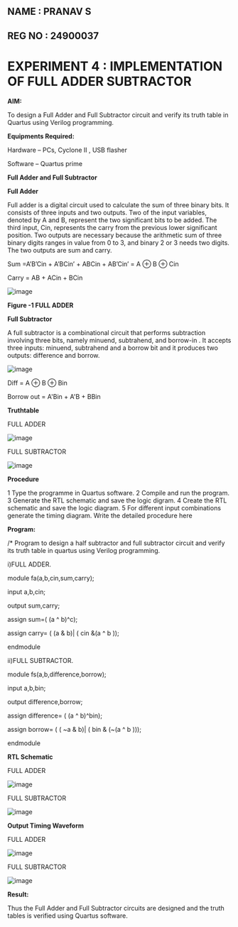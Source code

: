 ## NAME : PRANAV S
## REG NO : 24900037
# EXPERIMENT 4 : IMPLEMENTATION OF FULL ADDER SUBTRACTOR



**AIM:**

To design a Full Adder and Full Subtractor circuit and verify its truth table in Quartus using Verilog programming.

**Equipments Required:**

Hardware – PCs, Cyclone II , USB flasher

Software – Quartus prime

**Full Adder and Full Subtractor**

**Full Adder**

Full adder is a digital circuit used to calculate the sum of three binary bits. It consists of three inputs and two outputs. Two of the input variables, denoted by A and B, represent the two significant bits to be added. The third input, Cin, represents the carry from the previous lower significant position. Two outputs are necessary because the arithmetic sum of three binary digits ranges in value from 0 to 3, and binary 2 or 3 needs two digits. The two outputs are sum and carry.

Sum =A’B’Cin + A’BCin’ + ABCin + AB’Cin’ = A ⊕ B ⊕ Cin 

Carry = AB + ACin + BCin

![image](https://github.com/naavaneetha/FULL_ADDER_SUBTRACTOR/assets/154305477/0f30ba51-5ffb-4198-845f-18e054f675e7)

**Figure -1 FULL ADDER**

**Full Subtractor**

A full subtractor is a combinational circuit that performs subtraction involving three bits, namely minuend, subtrahend, and borrow-in . It accepts three inputs: minuend, subtrahend and a borrow bit and it produces two outputs: difference and borrow.

![image](https://github.com/naavaneetha/FULL_ADDER_SUBTRACTOR/assets/154305477/02b24f51-ab51-4304-9ad6-7b81ffc1ead5)

Diff = A ⊕ B ⊕ Bin 

Borrow out = A'Bin + A'B + BBin

**Truthtable**

FULL ADDER

![image](https://github.com/user-attachments/assets/e82d0bf9-0477-4312-b745-c9a3c2dd71d4)

FULL SUBTRACTOR

![image](https://github.com/user-attachments/assets/4f97133b-ddc5-4612-8478-49d36082c86b)

**Procedure**

1 Type the programme in Quartus software.
2 Compile and run the program.
3 Generate the RTL schematic and save the logic digram.
4 Create the RTL schematic and save the logic diagram.
5 For different input combinations generate the timing diagram.
Write the detailed procedure here

**Program:**

/* Program to design a half subtractor and full subtractor circuit and verify its truth table in quartus using Verilog programming. 


i)FULL ADDER.

module fa(a,b,cin,sum,carry);

input a,b,cin;

output sum,carry;

assign sum=( (a ^ b)^c);

assign carry= ( (a & b)| ( cin &(a ^ b ));

endmodule

ii)FULL SUBTRACTOR.

module fs(a,b,difference,borrow);

input a,b,bin;

output difference,borrow;

assign difference= ( (a ^ b)^bin);

assign borrow= ( ( ~a & b)| ( bin & (~(a ^ b )));

endmodule


**RTL Schematic**

FULL ADDER

![image](https://github.com/user-attachments/assets/c815a272-c971-4849-bb4e-72c3965e71d5)

FULL SUBTRACTOR

![image](https://github.com/user-attachments/assets/ad6ed2e0-0769-4cd4-837e-1e10a3fc4380)


**Output Timing Waveform**

FULL ADDER 

![image](https://github.com/user-attachments/assets/0fbfbf9c-258f-487c-a971-f5042c01b951)

FULL SUBTRACTOR

![image](https://github.com/user-attachments/assets/87a9ec52-6364-45d4-9c38-973ddc6a952f)

**Result:**

Thus the Full Adder and Full Subtractor circuits are designed and the truth tables is verified using Quartus software.



